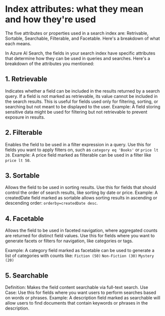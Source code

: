 # Index attributes: what they mean and how they're used


The five attributes or properties used in a search index are: Retrivable, Sortable, Searchable, Filterable, and Facetable. Here's a breakdown of what each means.


In Azure AI Search, the fields in your search index have specific attributes that determine how they can be used in queries and searches. Here's a breakdown of the attributes you mentioned:

## 1. Retrievable

Indicates whether a field can be included in the results returned by a search query.
 If a field is not marked as retrievable, its value cannot be included in the search results. This is useful for fields used only for filtering, sorting, or searching but not meant to be displayed to the user.
Example:
A field storing sensitive data might be used for filtering but not retrievable to prevent exposure in results.

## 2. Filterable

Enables the field to be used in a filter expression in a query.
 Use this for fields you want to apply filters on, such as `category eq 'Books'` or `price lt 20`.
Example:
A price field marked as filterable can be used in a filter like `price lt 50`.

## 3. Sortable

 Allows the field to be used in sorting results.
 Use this for fields that should control the order of search results, like sorting by date or price.
Example:
A createdDate field marked as sortable allows sorting results in ascending or descending order: `orderby=createdDate desc`.

## 4. Facetable

 Allows the field to be used in faceted navigation, where aggregated counts are returned for distinct field values.
 Use this for fields where you want to generate facets or filters for navigation, like categories or tags.
 
Example:
A category field marked as facetable can be used to generate a list of categories with counts like:
`Fiction (50)`
`Non-Fiction (30)`
`Mystery (20)`

## 5. Searchable

Definition: Makes the field content searchable via full-text search.
Use Case: Use this for fields where you want users to perform searches based on words or phrases.
Example:
A description field marked as searchable will allow users to find documents that contain keywords or phrases in the description.

